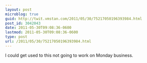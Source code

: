 ```yaml
---
layout: post
microblog: true
guid: http://twit.vmstan.com/2011/05/30/75217050196393984.html
post_id: 3042043
date: 2011-05-30T09:08:36-0600
lastmod: 2011-05-30T09:08:36-0600
type: post
url: /2011/05/30/75217050196393984.html
---
```

I could get used to this not going to work on Monday business.
